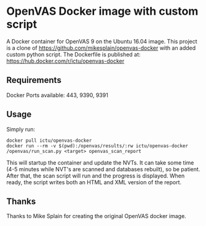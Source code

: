 OpenVAS Docker image with custom script
==============

A Docker container for OpenVAS 9 on the Ubuntu 16.04 image. This project is a clone of https://github.com/mikesplain/openvas-docker with an added custom python script. The Dockerfile is published at: https://hub.docker.com/r/ictu/openvas-docker

Requirements
------------
Docker
Ports available: 443, 9390, 9391

Usage
-----

Simply run:

```
docker pull ictu/openvas-docker
docker run --rm -v $(pwd):/openvas/results/:rw ictu/openvas-docker /openvas/run_scan.py <target> openvas_scan_report
```

This will startup the container and update the NVTs. It can take some time (4-5 minutes while NVT's are scanned and databases rebuilt), so be patient. After that, the scan script will run and the progress is displayed. When ready, the script writes both an HTML and XML version of the report.


Thanks
------
Thanks to Mike Splain for creating the original OpenVAS docker image.
